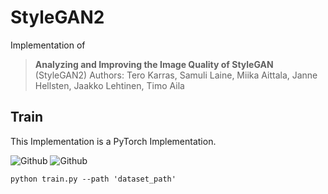 # StyleGAN2

Implementation of
> **Analyzing and Improving the Image Quality of StyleGAN** (StyleGAN2)
> Authors: Tero Karras, Samuli Laine, Miika Aittala, Janne Hellsten, Jaakko Lehtinen, Timo Aila

## Train
This Implementation is a PyTorch Implementation.

![Github](https://img.shields.io/badge/PyTorch-v1.0.1-green.svg?style=for-the-badge&logo=data:image/png)
![Github](https://img.shields.io/badge/python-3.6-green.svg?style=for-the-badge&logo=python)
```
python train.py --path 'dataset_path'
```
